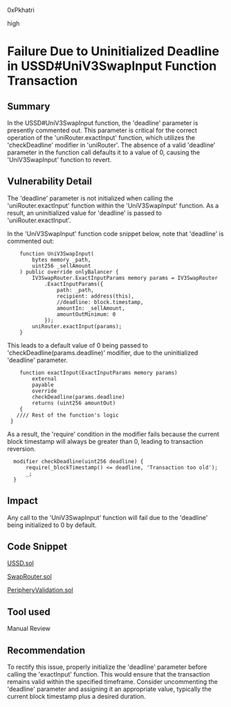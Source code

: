 0xPkhatri

high

# Failure Due to Uninitialized Deadline in USSD#UniV3SwapInput Function Transaction

## Summary

In the USSD#UniV3SwapInput function, the 'deadline' parameter is presently commented out. This parameter is critical for the correct operation of the 'uniRouter.exactInput' function, which utilizes the 'checkDeadline' modifier in 'uniRouter'. The absence of a valid 'deadline' parameter in the function call defaults it to a value of 0, causing the 'UniV3SwapInput' function to revert.

## Vulnerability Detail
The 'deadline' parameter is not initialized when calling the 'uniRouter.exactInput' function within the 'UniV3SwapInput' function. As a result, an uninitialized value for 'deadline' is passed to 'uniRouter.exactInput'.

In the 'UniV3SwapInput' function code snippet below, note that 'deadline' is commented out:

```solidity
    function UniV3SwapInput(
        bytes memory _path,
        uint256 _sellAmount
    ) public override onlyBalancer {
        IV3SwapRouter.ExactInputParams memory params = IV3SwapRouter
            .ExactInputParams({
                path: _path,
                recipient: address(this),
                //deadline: block.timestamp,
                amountIn: _sellAmount,
                amountOutMinimum: 0
            });
        uniRouter.exactInput(params);
    }
```

This leads to a default value of 0 being passed to 'checkDeadline(params.deadline)' modifier, due to the uninitialized 'deadline' parameter.

```solidity
    function exactInput(ExactInputParams memory params)
        external
        payable
        override
        checkDeadline(params.deadline)
        returns (uint256 amountOut)
    {
   //// Rest of the function's logic
 }
```

As a result, the 'require' condition in the modifier fails because the current block timestamp will always be greater than 0, leading to transaction reversion.

```solidity
  modifier checkDeadline(uint256 deadline) {
      require(_blockTimestamp() <= deadline, 'Transaction too old');
      _;
  }
```

## Impact

Any call to the 'UniV3SwapInput' function will fail due to the 'deadline' being initialized to 0 by default.

## Code Snippet

[USSD.sol](https://github.com/sherlock-audit/2023-05-USSD/blob/main/ussd-contracts/contracts/USSD.sol#L227-L240)

[SwapRouter.sol](https://github.com/Uniswap/v3-periphery/blob/6cce88e63e176af1ddb6cc56e029110289622317/contracts/SwapRouter.sol#L132-L166)

[PeripheryValidation.sol](https://github.com/Uniswap/v3-periphery/blob/6cce88e63e176af1ddb6cc56e029110289622317/contracts/base/PeripheryValidation.sol#L7-L10)

## Tool used

Manual Review

## Recommendation

To rectify this issue, properly initialize the 'deadline' parameter before calling the 'exactInput' function. This would ensure that the transaction remains valid within the specified timeframe. Consider uncommenting the 'deadline' parameter and assigning it an appropriate value, typically the current block timestamp plus a desired duration.